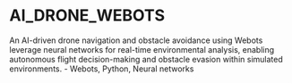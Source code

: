 # AI_DRONE_WEBOTS
An AI-driven drone navigation and obstacle avoidance using Webots leverage neural networks for real-time environmental analysis, enabling autonomous flight decision-making and obstacle evasion within simulated environments. - Webots, Python, Neural networks
